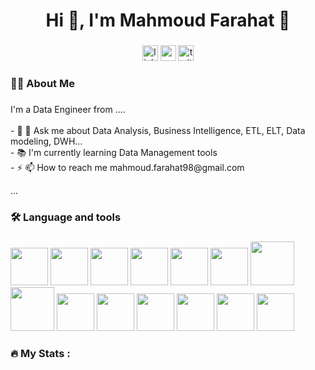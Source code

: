 <h1 align="center">Hi 👋, I'm Mahmoud Farahat
👋</h1>


###

<div align="center">
  <img src="https://img.shields.io/static/v1?message=LinkedIn&logo=linkedin&label=&color=0077B5&logoColor=white&labelColor=&style=for-the-badge" height="25" alt="linkedin logo"  />
  <img src="https://img.shields.io/static/v1?message=Youtube&logo=youtube&label=&color=FF0000&logoColor=white&labelColor=&style=for-the-badge" height="25" alt="youtube logo"  />
  <img src="https://img.shields.io/static/v1?message=Twitter&logo=twitter&label=&color=1DA1F2&logoColor=white&labelColor=&style=for-the-badge" height="25" alt="twitter logo"  />
</div>

###



###

<h3 align="left">👩‍💻  About Me</h3>

###

<p align="left">I'm a Data Engineer from ....<br><br>- 🔭 💬 Ask me about Data Analysis, Business Intelligence, ETL, ELT, Data modeling, DWH...<br>- 📚 I'm currently learning Data Management tools <br>- ⚡ 📫 How to reach me mahmoud.farahat98@gmail.com

 ...</p>

###

<h3 align="left">🛠 Language and tools</h3>

###

<div align="left">
  <img src="https://cdn.jsdelivr.net/gh/devicons/devicon@latest/icons/apacheairflow/apacheairflow-original-wordmark.svg" height="60" />  
  
  <img src="https://cdn.jsdelivr.net/gh/devicons/devicon@latest/icons/apachespark/apachespark-original-wordmark.svg" height="60"  />
  
  <img src="https://cdn.jsdelivr.net/gh/devicons/devicon@latest/icons/azuresqldatabase/azuresqldatabase-original-wordmark.svg" height="60" />

<img src="https://cdn.jsdelivr.net/gh/devicons/devicon@latest/icons/docker/docker-original-wordmark.svg" height="60" />

<img src="https://cdn.jsdelivr.net/gh/devicons/devicon@latest/icons/kubernetes/kubernetes-original-wordmark.svg" height="60"  />

<img src="https://cdn.jsdelivr.net/gh/devicons/devicon@latest/icons/leetcode/leetcode-original-wordmark.svg" height="60"  />

<img src="https://cdn.jsdelivr.net/gh/devicons/devicon@latest/icons/hadoop/hadoop-original-wordmark.svg" height="70" />

<img src="https://cdn.jsdelivr.net/gh/devicons/devicon@latest/icons/matplotlib/matplotlib-original-wordmark.svg" height="70"   />

<img src="https://cdn.jsdelivr.net/gh/devicons/devicon@latest/icons/mysql/mysql-original-wordmark.svg" height="60"  />

<img src="https://cdn.jsdelivr.net/gh/devicons/devicon@latest/icons/numpy/numpy-original-wordmark.svg" height="60" />

 <img src="https://cdn.jsdelivr.net/gh/devicons/devicon@latest/icons/pandas/pandas-original-wordmark.svg" height="60" />
          
<img src="https://cdn.jsdelivr.net/gh/devicons/devicon@latest/icons/plotly/plotly-original-wordmark.svg"  height="60"/>

<img src="https://cdn.jsdelivr.net/gh/devicons/devicon@latest/icons/postgresql/postgresql-original-wordmark.svg"  height="60"/>

<img src="https://cdn.jsdelivr.net/gh/devicons/devicon@latest/icons/python/python-original-wordmark.svg"  height="60" />
          
          
         
</div>

###

<h3 align="left">🔥   My Stats :</h3>

###
